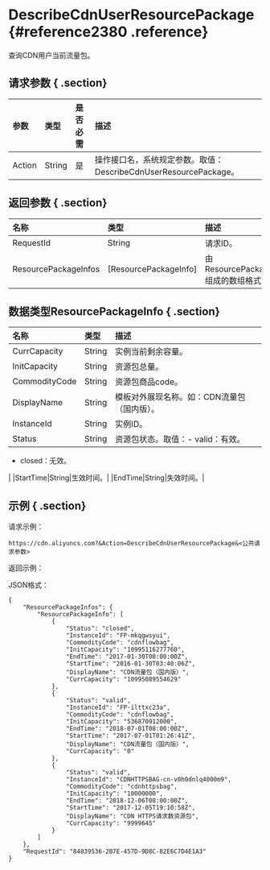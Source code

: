 # DescribeCdnUserResourcePackage {#reference2380 .reference}

查询CDN用户当前流量包。

## 请求参数 { .section}

|参数|类型|是否必需|描述|
|:-|:-|:---|:-|
|Action|String|是|操作接口名，系统规定参数。取值：DescribeCdnUserResourcePackage。|

## 返回参数 { .section}

|名称|类型|描述|
|:-|:-|:-|
|RequestId|String|请求ID。|
|ResourcePackageInfos|\[ResourcePackageInfo\]|由 ResourcePackageInfo 组成的数组格式。|

## 数据类型ResourcePackageInfo { .section}

|名称|类型|描述|
|:-|:-|:-|
|CurrCapacity|String|实例当前剩余容量。|
|InitCapacity|String|资源包总量。|
|CommodityCode|String|资源包商品code。|
|DisplayName|String|模板对外展现名称。如：CDN流量包（国内版）。|
|InstanceId|String|实例ID。|
|Status|String|资源包状态。取值：-   valid：有效。
-   closed：无效。

 |
|StartTime|String|生效时间。|
|EndTime|String|失效时间。|

## 示例 { .section}

请求示例：

```
https://cdn.aliyuncs.com?&Action=DescribeCdnUserResourcePackage&<公共请求参数>

```

返回示例：

JSON格式：

```
{
    "ResourcePackageInfos": {
        "ResourcePackageInfo": [
            {
                "Status": "closed",
                "InstanceId": "FP-mkqgwsyui",
                "CommodityCode": "cdnflowbag",
                "InitCapacity": "10995116277760",
                "EndTime": "2017-01-30T08:00:00Z",
                "StartTime": "2016-01-30T03:40:06Z",
                "DisplayName": "CDN流量包（国内版）",
                "CurrCapacity": "10995089554629"
            },
            {
                "Status": "valid",
                "InstanceId": "FP-ilttxc23a",
                "CommodityCode": "cdnflowbag",
                "InitCapacity": "536870912000",
                "EndTime": "2018-07-01T08:00:00Z",
                "StartTime": "2017-07-01T01:26:41Z",
                "DisplayName": "CDN流量包（国内版）",
                "CurrCapacity": "0"
            },
            {
                "Status": "valid",
                "InstanceId": "CDNHTTPSBAG-cn-v0h0dnlq4000m9",
                "CommodityCode": "cdnhttpsbag",
                "InitCapacity": "10000000",
                "EndTime": "2018-12-06T08:00:00Z",
                "StartTime": "2017-12-05T19:10:58Z",
                "DisplayName": "CDN HTTPS请求数资源包",
                "CurrCapacity": "9999645"
            }
        ]
    },
    "RequestId": "84839536-2B7E-457D-9D8C-82E6C7D4E1A3"
}
```

